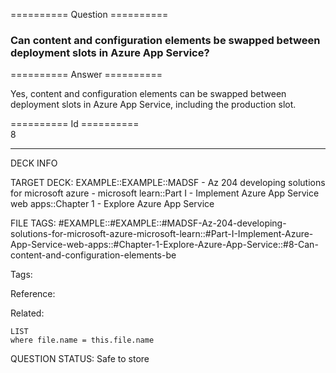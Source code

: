 ========== Question ==========  

### Can content and configuration elements be swapped between deployment slots in Azure App Service?  

========== Answer ==========  

Yes, content and configuration elements can be swapped between deployment slots
in Azure App Service, including the production slot.

========== Id ==========  
8

---

DECK INFO

TARGET DECK: EXAMPLE::EXAMPLE::MADSF - Az 204 developing solutions for microsoft azure - microsoft learn::Part I - Implement Azure App Service web apps::Chapter 1 - Explore Azure App Service

FILE TAGS: #EXAMPLE::#EXAMPLE::#MADSF-Az-204-developing-solutions-for-microsoft-azure-microsoft-learn::#Part-I-Implement-Azure-App-Service-web-apps::#Chapter-1-Explore-Azure-App-Service::#8-Can-content-and-configuration-elements-be

Tags:

Reference:

Related:

```dataview
LIST
where file.name = this.file.name
```

QUESTION STATUS: Safe to store
